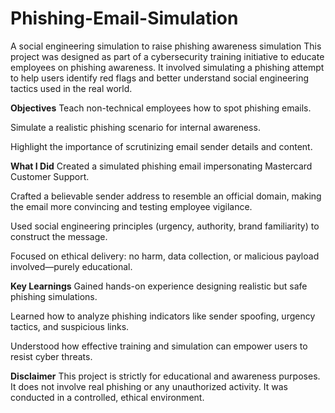 # Phishing-Email-Simulation
A social engineering simulation to raise phishing awareness simulation
This project was designed as part of a cybersecurity training initiative to educate employees on phishing awareness. It involved simulating a phishing attempt to help users identify red flags and better understand social engineering tactics used in the real world.

**Objectives**
Teach non-technical employees how to spot phishing emails.

Simulate a realistic phishing scenario for internal awareness.

Highlight the importance of scrutinizing email sender details and content.

**What I Did**
Created a simulated phishing email impersonating Mastercard Customer Support.

Crafted a believable sender address to resemble an official domain, making the email more convincing and testing employee vigilance.

Used social engineering principles (urgency, authority, brand familiarity) to construct the message.

Focused on ethical delivery: no harm, data collection, or malicious payload involved—purely educational.

**Key Learnings**
Gained hands-on experience designing realistic but safe phishing simulations.

Learned how to analyze phishing indicators like sender spoofing, urgency tactics, and suspicious links.

Understood how effective training and simulation can empower users to resist cyber threats.

**Disclaimer**
This project is strictly for educational and awareness purposes. It does not involve real phishing or any unauthorized activity. It was conducted in a controlled, ethical environment.
